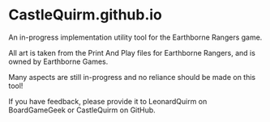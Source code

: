 # CastleQuirm.github.io
An in-progress implementation utility tool for the Earthborne Rangers game.

All art is taken from the Print And Play files for Earthborne Rangers, and is owned by Earthborne Games.

Many aspects are still in-progress and no reliance should be made on this tool!

If you have feedback, please provide it to LeonardQuirm on BoardGameGeek or CastleQuirm on GitHub.
